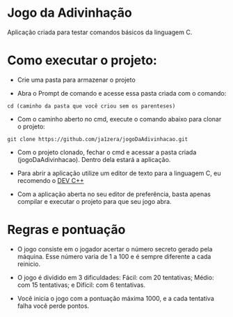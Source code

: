 # Jogo da Adivinhação

Aplicação criada para testar comandos básicos da linguagem C.


# Como executar o projeto:

- Crie uma pasta para armazenar o projeto

- Abra o Prompt de comando e acesse essa pasta criada com o comando:
```
cd (caminho da pasta que você criou sem os parenteses)
```

- Com o caminho aberto no cmd, execute o comando abaixo para clonar o projeto:

```
git clone https://github.com/ja1zera/jogoDaAdivinhacao.git
```

- Com o projeto clonado, fechar o cmd e acessar a pasta criada (jogoDaAdivinhacao). Dentro dela estará a aplicação.

- Para abrir a aplicação utilize um editor de texto para a linguagem C, eu recomendo o [DEV C++](<https://sourceforge.net/projects/orwelldevcpp/files/latest/download>)

- Com a aplicação aberta no seu editor de preferência, basta apenas compilar e executar o projeto para que seu jogo abra.


# Regras e pontuação

- O jogo consiste em o jogador acertar o número secreto gerado pela máquina. Esse número varia de 1 a 100 e é sempre diferente a cada reinicio.

- O jogo é dividido em 3 dificuldades: Fácil: com 20 tentativas; Médio: com 15 tentativas; e Difícil: com 6 tentativas.

- Você inicia o jogo com a pontuação máxima 1000, e a cada tentativa falha você perde pontos.
